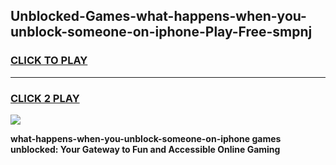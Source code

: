 
## Unblocked-Games-what-happens-when-you-unblock-someone-on-iphone-Play-Free-smpnj
<h3>
<a href="https://premium76.site?title=what-happens-when-you-unblock-someone-on-iphone&ref=20M">CLICK TO PLAY</a></h3>
<hr>

<h3>
<a href="https://premium76.site?title=what-happens-when-you-unblock-someone-on-iphone&ref=20M">CLICK 2 PLAY</a>
  
</h3>

<a href="https://premium76.site?title=what-happens-when-you-unblock-someone-on-iphone&ref=19M"><img src="https://clearcache.store/games.png"></a>


**what-happens-when-you-unblock-someone-on-iphone games unblocked: Your Gateway to Fun and Accessible Online Gaming**

